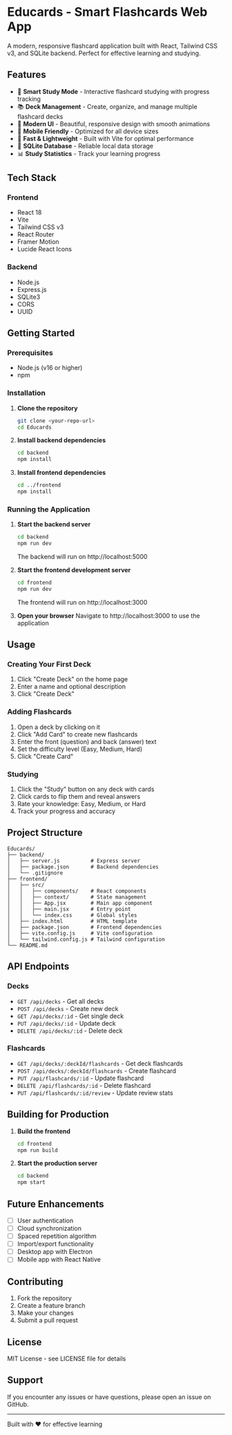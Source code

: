 # Educards - Smart Flashcards Web App

A modern, responsive flashcard application built with React, Tailwind CSS v3, and SQLite backend. Perfect for effective learning and studying.

## Features

- 🎯 **Smart Study Mode** - Interactive flashcard studying with progress tracking
- 📚 **Deck Management** - Create, organize, and manage multiple flashcard decks
- 🎨 **Modern UI** - Beautiful, responsive design with smooth animations
- 📱 **Mobile Friendly** - Optimized for all device sizes
- 🚀 **Fast & Lightweight** - Built with Vite for optimal performance
- 💾 **SQLite Database** - Reliable local data storage
- 📊 **Study Statistics** - Track your learning progress

## Tech Stack

### Frontend
- React 18
- Vite
- Tailwind CSS v3
- React Router
- Framer Motion
- Lucide React Icons

### Backend
- Node.js
- Express.js
- SQLite3
- CORS
- UUID

## Getting Started

### Prerequisites
- Node.js (v16 or higher)
- npm

### Installation

1. **Clone the repository**
   ```bash
   git clone <your-repo-url>
   cd Educards
   ```

2. **Install backend dependencies**
   ```bash
   cd backend
   npm install
   ```

3. **Install frontend dependencies**
   ```bash
   cd ../frontend
   npm install
   ```

### Running the Application

1. **Start the backend server**
   ```bash
   cd backend
   npm run dev
   ```
   The backend will run on http://localhost:5000

2. **Start the frontend development server**
   ```bash
   cd frontend
   npm run dev
   ```
   The frontend will run on http://localhost:3000

3. **Open your browser**
   Navigate to http://localhost:3000 to use the application

## Usage

### Creating Your First Deck
1. Click "Create Deck" on the home page
2. Enter a name and optional description
3. Click "Create Deck"

### Adding Flashcards
1. Open a deck by clicking on it
2. Click "Add Card" to create new flashcards
3. Enter the front (question) and back (answer) text
4. Set the difficulty level (Easy, Medium, Hard)
5. Click "Create Card"

### Studying
1. Click the "Study" button on any deck with cards
2. Click cards to flip them and reveal answers
3. Rate your knowledge: Easy, Medium, or Hard
4. Track your progress and accuracy

## Project Structure

```
Educards/
├── backend/
│   ├── server.js          # Express server
│   ├── package.json       # Backend dependencies
│   └── .gitignore
├── frontend/
│   ├── src/
│   │   ├── components/    # React components
│   │   ├── context/       # State management
│   │   ├── App.jsx        # Main app component
│   │   ├── main.jsx       # Entry point
│   │   └── index.css      # Global styles
│   ├── index.html         # HTML template
│   ├── package.json       # Frontend dependencies
│   ├── vite.config.js     # Vite configuration
│   └── tailwind.config.js # Tailwind configuration
└── README.md
```

## API Endpoints

### Decks
- `GET /api/decks` - Get all decks
- `POST /api/decks` - Create new deck
- `GET /api/decks/:id` - Get single deck
- `PUT /api/decks/:id` - Update deck
- `DELETE /api/decks/:id` - Delete deck

### Flashcards
- `GET /api/decks/:deckId/flashcards` - Get deck flashcards
- `POST /api/decks/:deckId/flashcards` - Create flashcard
- `PUT /api/flashcards/:id` - Update flashcard
- `DELETE /api/flashcards/:id` - Delete flashcard
- `PUT /api/flashcards/:id/review` - Update review stats

## Building for Production

1. **Build the frontend**
   ```bash
   cd frontend
   npm run build
   ```

2. **Start the production server**
   ```bash
   cd backend
   npm start
   ```

## Future Enhancements

- [ ] User authentication
- [ ] Cloud synchronization
- [ ] Spaced repetition algorithm
- [ ] Import/export functionality
- [ ] Desktop app with Electron
- [ ] Mobile app with React Native

## Contributing

1. Fork the repository
2. Create a feature branch
3. Make your changes
4. Submit a pull request

## License

MIT License - see LICENSE file for details

## Support

If you encounter any issues or have questions, please open an issue on GitHub.

---

Built with ❤️ for effective learning

